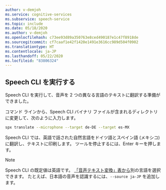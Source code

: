 ```yaml
---
author: v-demjoh
ms.service: cognitive-services
ms.subservice: speech-service
ms.topic: include
ms.date: 05/18/2020
ms.author: v-demjoh
ms.openlocfilehash: c73ee93d89a350763e8ced490187e1c47f8918de
ms.sourcegitcommit: cf7caaf1e42f1420e1491e3616cc989d504f0902
ms.translationtype: HT
ms.contentlocale: ja-JP
ms.lasthandoff: 05/22/2020
ms.locfileid: "83806324"
---
```

## <a name="run-the-speech-cli"></a>Speech CLI を実行する

Speech CLI を実行して、音声を 2 つの異なる言語のテキストに翻訳する準備ができました。

コマンド ラインから、Speech CLI バイナリ ファイルが含まれるディレクトリに変更して、次のように入力します。

```bash
spx translate --microphone --target de-DE --target es-MX
```

Speech CLI では、英語で話された自然言語をドイツ語とスペイン語 (メキシコ) に翻訳し、テキストに印刷します。
ツールを停止するには、Enter キーを押します。

> [!NOTE]
> Speech CLI の既定値は英語です。 [「音声テキスト変換」表から](../../../../language-support.md)別の言語を選択できます。
> たとえば、日本語の音声を認識するには、`--source ja-JP` を追加します。
